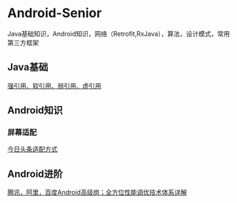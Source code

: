 # Android-Senior
Java基础知识，Android知识，网络（Retrofit,RxJava），算法，设计模式，常用第三方框架

## Java基础
  [强引用、软引用、弱引用、虚引用](https://www.cnblogs.com/dolphin0520/p/3784171.html)


## Android知识

### 屏幕适配
[今日头条适配方式](https://www.jianshu.com/p/1eeb0d8d1c86)
   
   
   
   
## Android进阶
[腾讯，阿里，百度Android高级岗；全方位性能调优技术体系详解](https://juejin.im/post/5cc5a356518825250762c6ce)
